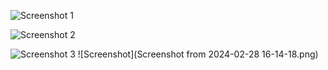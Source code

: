 ![Screenshot 1](https://raw.githubusercontent.com/veldos/Personal-Profile/main/public/Screenshot%20from%202024-02-28%2016-14-18.png)

![Screenshot 2](https://raw.githubusercontent.com/veldos/Personal-Profile/main/path/to/Screenshot%20from%202024-02-28%2016-14-45.png)

![Screenshot 3](https://raw.githubusercontent.com/veldos/Personal-Profile/main/path/to/Screenshot%20from%202024-02-28%2016-15-01.png)
![Screenshot](Screenshot from 2024-02-28 16-14-18.png)
